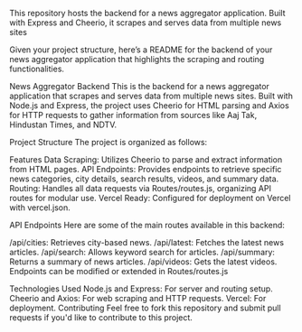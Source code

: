 This repository hosts the backend for a news aggregator application. Built with Express and Cheerio, it scrapes and serves data from multiple news sites




Given your project structure, here’s a README for the backend of your news aggregator application that highlights the scraping and routing functionalities.

News Aggregator Backend
This is the backend for a news aggregator application that scrapes and serves data from multiple news sites. Built with Node.js and Express, the project uses Cheerio for HTML parsing and Axios for HTTP requests to gather information from sources like Aaj Tak, Hindustan Times, and NDTV.

Project Structure
The project is organized as follows:


Features
Data Scraping: Utilizes Cheerio to parse and extract information from HTML pages.
API Endpoints: Provides endpoints to retrieve specific news categories, city details, search results, videos, and summary data.
Routing: Handles all data requests via Routes/routes.js, organizing API routes for modular use.
Vercel Ready: Configured for deployment on Vercel with vercel.json.

API Endpoints
Here are some of the main routes available in this backend:

/api/cities: Retrieves city-based news.
/api/latest: Fetches the latest news articles.
/api/search: Allows keyword search for articles.
/api/summary: Returns a summary of news articles.
/api/videos: Gets the latest videos.
Endpoints can be modified or extended in Routes/routes.js

Technologies Used
Node.js and Express: For server and routing setup.
Cheerio and Axios: For web scraping and HTTP requests.
Vercel: For deployment.
Contributing
Feel free to fork this repository and submit pull requests if you'd like to contribute to this project.

